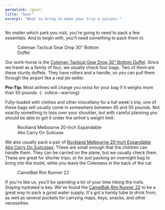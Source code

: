 ```yaml
---
permalink: /gear/
title: "Gear"
excerpt: "What to bring to make your trip a success."
---
```


No matter which park you visit, you're going to need to pack a few essentials. And to begin with, you'll need something to pack them *in*.


<figure style="width: 300px" class="align-right">
  <img src="{{ site.url }}{{ site.baseurl }}/assets/images/gear/coleman-drop-duffel.jpg" alt="">
  <figcaption>Coleman Tactical Gear Drop 30" Bottom Duffel</figcaption>
</figure>

Our work-horse is the [Coleman Tactical Gear Drop 30" Bottom Duffel](http://amzn.to/2vOcZvP). Since we travel as a family of four, we usually check four bags. Two of them are these sturdy duffels. They have rollers and a handle, so you can pull them through the airport like a real jet-setter.

**Pro-Tip:** Most airlines will charge you extra for your bag if it weighs more than 50 pounds.
{: .notice--warning}

Fully-loaded with clothes and other miscellany for a full week's trip, one of these bags will usually come in somewhere between 45 and 50 pounds. Not exactly something to toss over your shoulder, but with careful planning you should be able to get it under the airline's weight limit.


<figure style="width: 300px" class="align-left">
  <img src="{{ site.url }}{{ site.baseurl }}/assets/images/gear/Rockland-Melbourne-20-Inch-Expandable-Abs-Carry-On-Luggage.jpg" alt="">
  <figcaption>Rockland Melbourne 20-Inch Expandable Abs Carry On Suitcase</figcaption>
</figure>

We also usually pack a pair of [Rockland Melbourne 20-Inch Expandable Abs Carry On Suitcases](http://amzn.to/2vOseEW). These are small enough that the children can handle them. They can be carried on the plane, but we usually check them. These are great for shorter trips, or for just packing an overnight bag to bring into the motel, while you leave the Colemans in the back of the car.


<figure style="width: 300px" class="align-right">
  <img src="{{ site.url }}{{ site.baseurl }}/assets/images/gear/camelback-rim-runner-22.jpg" alt="">
  <figcaption>CamelBak Rim Runner 22</figcaption>
</figure>

If you're like us, you'll be spending a lot of your time hiking the trails. Staying hydrated is key. We've found the [CamelBak Rim Runner 22](http://amzn.to/2vOGa24) to be a great way to pack a good water supply. It's got a handy tube to drink from, as well as several pockets for carrying maps, keys, snacks, and other necessities.
